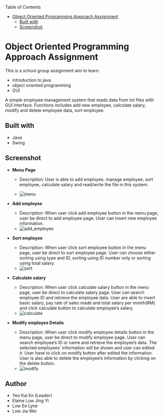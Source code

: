 Table of Contents</u>

- [Object Oriented Programming Approach Assignment](#object-oriented-programming-approach-assignment)
  * [Built with](#built-with)
  * [Screenshot](#screenshot)

# Object Oriented Programming Approach Assignment

This is a school group assignment aim to learn:

- introduction to java 
- object oriented programming 
- GUI 



A simple employee management system that reads data from txt files with GUI interface. Functions includes add new employee, calculate salary, modify and delete employee data, sort employee.



## Built with

- Java
- Swing



## Screenshot

- **Menu Page**

  - Description: User is able to add employee, manage employee, sort employee, calculate salary and read/write the file in this system. 

  - ![menu](README/menu.png)

    

- **Add employee**

  - Description: When user click add employee button in the menu page, user be direct to add employee page. User can insert new employee information.
  - ![add_employee](README/add_employee.png)

  

- **Sort employee**

  - Description: When user click sort employee button in the menu page, user be direct to sort employee page. User can choose either sorting using type and ID, sorting using ID number only or sorting using total salary.
  - ![sort](README/sort.png)

  

- **Calculate salary**

  - Description: When user click calculate salary button in the menu page, user be direct to calculate salary page. User can search employee ID and retrieve the employee data. User are able to insert basic salary, pay rate of sales made and total salary per month(RM) and click calculate button to calculate employee’s salary.
  - ![calculate](README/calculate.png)

  

- **Modify employee Details**

  - Description: When user click modify employee details button in the menu page, user be direct to modify employee page. User can search employee’s ID or name and retrieve the employee’s data. The selected employees’ information will be shown and user can edited it. User have to click on modify button after edited the information. User is also able to delete the employee’s information by clicking on the delete button.
  - ![modify](README/modify.png)
    



## Author

- Yeo Kai En (Leader)
- Elaine Low Jing Yi
- Low Ee Lyne
- Low Jia Wei
